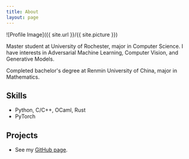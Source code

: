 ```yaml
---
title: About
layout: page
---
```

![Profile Image]({{ site.url }}/{{ site.picture }})

<p>Master student at University of Rochester, major in Computer Science. I have interests in Adversarial Machine Learning, Computer Vision, and Generative Models.</p>

<p>Completed bachelor's degree at Renmin University of China, major in Mathematics.</p>

<h2>Skills</h2>

<ul class="skill-list">
	<li>Python, C/C++, OCaml, Rust</li>
	<li>PyTorch</li>
</ul>

<h2>Projects</h2>

<ul>
	<li>See my <a href="https://github.com/">GitHub page</a>.</li>
</ul>
